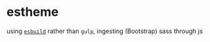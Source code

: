 # estheme

using [`esbuild`](https://esbuild.github.io/) rather than `gulp`, ingesting (Bootstrap) sass through js
